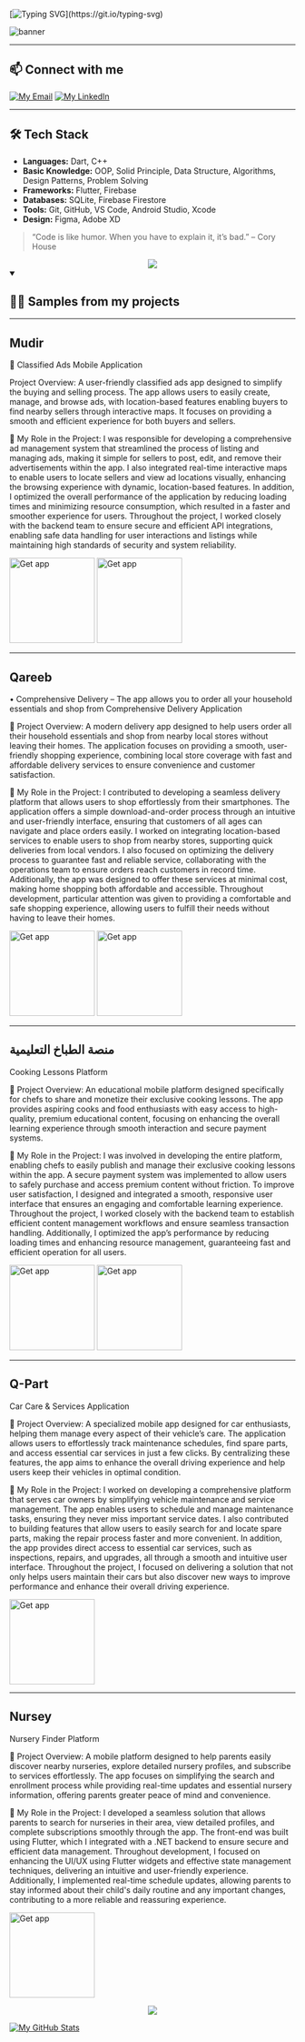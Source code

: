 <!-- ## Hello world 👋, I'm Zeyad Hessien. -->
[![Typing SVG](https://readme-typing-svg.herokuapp.com?font=Fira+Code&weight=500&size=22&duration=3500&pause=250&color=F7F7F7&background=0D061F&repeat=false&random=false&width=435&lines=Hello+world+%F0%9F%91%8B%2C;I'm+Zeyad+Hessien.)](https://git.io/typing-svg)

![banner](https://raw.githubusercontent.com/ZeyadHessien-Dev/ZeyadHessien-Dev/main/banner.gif)

---

[//]: # (## [📃 My CV]&#40;https://github.com/ZeyadHessien-Dev/ZeyadHessien-Dev/blob/main/CV/Zeyad%20Hessien%20-%20cvMobile%20Engineer.pdf?raw=true&#41;)

[//]: # ()
[//]: # ([<img src="https://github.com/ZeyadHessien-Dev/ZeyadHessien-Dev/blob/main/assets/cv%20thumb.svg" alt="Click to download my CV" width="350"/>]&#40;https://github.com/ZeyadHessien-Dev/ZeyadHessien-Dev/blob/main/CV/Zeyad%20Hessien%20-%20Mobile%20Engineer.pdf?raw=true&#41;)

[//]: # (<div align="center">)

[//]: # (    <img src="https://user-images.githubusercontent.com/73097560/115834477-dbab4500-a447-11eb-908a-139a6edaec5c.gif" />)

[//]: # (</div>)

## 📫 Connect with me

[![My Email](https://img.shields.io/badge/-Email-D14836?logo=gmail&logoColor=white&labelColor=D14836&style=flat)](mailto:zeyadhessien11240@gmail.com)
[![My LinkedIn](https://img.shields.io/badge/-ZeyadHessien-0077b5?logo=linkedin&logoColor=white&labelColor=0077b5&style=flat)](https://www.linkedin.com/in/zeyad-hessien-18668724b/)

---

## 🛠️ Tech Stack

- **Languages:** Dart, C++
- **Basic Knowledge:** OOP, Solid Principle, Data Structure, Algorithms, Design Patterns, Problem Solving
- **Frameworks:** Flutter, Firebase
- **Databases:** SQLite, Firebase Firestore
- **Tools:** Git, GitHub, VS Code, Android Studio, Xcode
- **Design:** Figma, Adobe XD

> “Code is like humor. When you have to explain it, it’s bad.” – Cory House

<div align="center">
    <img src="https://user-images.githubusercontent.com/73097560/115834477-dbab4500-a447-11eb-908a-139a6edaec5c.gif" />
</div>

<details open>
    <summary>
<h2> 👨‍💻 Samples from my projects</h2>
    </summary>


----

## Mudir

📱 Classified Ads Mobile Application

Project Overview:
A user-friendly classified ads app designed to simplify the buying and selling process. The app allows users to easily create, manage, and browse ads, with location-based features enabling buyers to find nearby sellers through interactive maps. It focuses on providing a smooth and efficient experience for both buyers and sellers.

🎯 My Role in the Project:
I was responsible for developing a comprehensive ad management system that streamlined the process of listing and managing ads, making it simple for sellers to post, edit, and remove their advertisements within the app. I also integrated real-time interactive maps to enable users to locate sellers and view ad locations visually, enhancing the browsing experience with dynamic, location-based features. In addition, I optimized the overall performance of the application by reducing loading times and minimizing resource consumption, which resulted in a faster and smoother experience for users. Throughout the project, I worked closely with the backend team to ensure secure and efficient API integrations, enabling safe data handling for user interactions and listings while maintaining high standards of security and system reliability.


[<img src="https://upload.wikimedia.org/wikipedia/commons/3/3c/Download_on_the_App_Store_Badge.svg" alt="Get app" width="150"/>](https://apps.apple.com/eg/app/mudir-app/id6740160225)
[<img src="https://upload.wikimedia.org/wikipedia/commons/7/78/Google_Play_Store_badge_EN.svg" alt="Get app" width="150"/>](https://play.google.com/store/apps/details?id=com.mudirapplication.app)


---

## Qareeb

• Comprehensive Delivery – The app allows you to order all your household essentials and shop from
Comprehensive Delivery Application

📱 Project Overview:
A modern delivery app designed to help users order all their household essentials and shop from nearby local stores without leaving their homes. The application focuses on providing a smooth, user-friendly shopping experience, combining local store coverage with fast and affordable delivery services to ensure convenience and customer satisfaction.

🎯 My Role in the Project:
I contributed to developing a seamless delivery platform that allows users to shop effortlessly from their smartphones. The application offers a simple download-and-order process through an intuitive and user-friendly interface, ensuring that customers of all ages can navigate and place orders easily. I worked on integrating location-based services to enable users to shop from nearby stores, supporting quick deliveries from local vendors. I also focused on optimizing the delivery process to guarantee fast and reliable service, collaborating with the operations team to ensure orders reach customers in record time. Additionally, the app was designed to offer these services at minimal cost, making home shopping both affordable and accessible. Throughout development, particular attention was given to providing a comfortable and safe shopping experience, allowing users to fulfill their needs without having to leave their homes.


[<img src="https://upload.wikimedia.org/wikipedia/commons/3/3c/Download_on_the_App_Store_Badge.svg" alt="Get app" width="150"/>](https://apps.apple.com/eg/app/qreeb-%D9%82%D8%B1%D9%8A%D8%A8/id6477424847)
[<img src="https://upload.wikimedia.org/wikipedia/commons/7/78/Google_Play_Store_badge_EN.svg" alt="Get app" width="150"/>](https://play.google.com/console/u/0/developers/5568026819261470265/app/4973071592916832253/app-dashboard?timespan=thirtyDays)


---

##  منصة الطباخ التعليمية 

Cooking Lessons Platform

📱 Project Overview:
An educational mobile platform designed specifically for chefs to share and monetize their exclusive cooking lessons. The app provides aspiring cooks and food enthusiasts with easy access to high-quality, premium educational content, focusing on enhancing the overall learning experience through smooth interaction and secure payment systems.

🎯 My Role in the Project:
I was involved in developing the entire platform, enabling chefs to easily publish and manage their exclusive cooking lessons within the app. A secure payment system was implemented to allow users to safely purchase and access premium content without friction. To improve user satisfaction, I designed and integrated a smooth, responsive user interface that ensures an engaging and comfortable learning experience. Throughout the project, I worked closely with the backend team to establish efficient content management workflows and ensure seamless transaction handling. Additionally, I optimized the app’s performance by reducing loading times and enhancing resource management, guaranteeing fast and efficient operation for all users.


[<img src="https://upload.wikimedia.org/wikipedia/commons/3/3c/Download_on_the_App_Store_Badge.svg" alt="Get app" width="150"/>](https://apps.apple.com/eg/app/%D9%85%D9%86%D8%B5%D8%A9-%D8%A7%D9%84%D8%B7%D8%A8%D8%A7%D8%AE-%D8%A7%D9%84%D8%AA%D8%B9%D9%84%D9%8A%D9%85%D9%8A%D8%A9/id6738892865)
[<img src="https://upload.wikimedia.org/wikipedia/commons/7/78/Google_Play_Store_badge_EN.svg" alt="Get app" width="150"/>](https://play.google.com/store/apps/details?id=com.altbakh.semicolon)

---

## Q-Part

Car Care & Services Application

📱 Project Overview:
A specialized mobile app designed for car enthusiasts, helping them manage every aspect of their vehicle’s care. The application allows users to effortlessly track maintenance schedules, find spare parts, and access essential car services in just a few clicks. By centralizing these features, the app aims to enhance the overall driving experience and help users keep their vehicles in optimal condition.

🎯 My Role in the Project:
I worked on developing a comprehensive platform that serves car owners by simplifying vehicle maintenance and service management. The app enables users to schedule and manage maintenance tasks, ensuring they never miss important service dates. I also contributed to building features that allow users to easily search for and locate spare parts, making the repair process faster and more convenient. In addition, the app provides direct access to essential car services, such as inspections, repairs, and upgrades, all through a smooth and intuitive user interface. Throughout the project, I focused on delivering a solution that not only helps users maintain their cars but also discover new ways to improve performance and enhance their overall driving experience.


[<img src="https://upload.wikimedia.org/wikipedia/commons/3/3c/Download_on_the_App_Store_Badge.svg" alt="Get app" width="150"/>](https://apps.apple.com/eg/app/qpart/id6444791394)

---

## Nursey 

Nursery Finder Platform

📱 Project Overview:
A mobile platform designed to help parents easily discover nearby nurseries, explore detailed nursery profiles, and subscribe to services effortlessly. The app focuses on simplifying the search and enrollment process while providing real-time updates and essential nursery information, offering parents greater peace of mind and convenience.

🎯 My Role in the Project:
I developed a seamless solution that allows parents to search for nurseries in their area, view detailed profiles, and complete subscriptions smoothly through the app. The front-end was built using Flutter, which I integrated with a .NET backend to ensure secure and efficient data management. Throughout development, I focused on enhancing the UI/UX using Flutter widgets and effective state management techniques, delivering an intuitive and user-friendly experience. Additionally, I implemented real-time schedule updates, allowing parents to stay informed about their child's daily routine and any important changes, contributing to a more reliable and reassuring experience.


[<img src="https://upload.wikimedia.org/wikipedia/commons/3/3c/Download_on_the_App_Store_Badge.svg" alt="Get app" width="150"/>](https://apps.apple.com/eg/app/%D8%A7%D9%84%D8%AD%D8%B6%D8%A7%D9%86%D8%A9/id6444128376)

<!--
---

## [Ramadan Mubarak](https://github.com/MAlazhariy/ramadan_mubarak)

An app that connects users and reminds them via Firebase to pray for each other when breaking the fast in Ramadan, with admin control in a separate version.

It is being worked on, state management is being added and a refactor is being made for the code...

[<img src="https://upload.wikimedia.org/wikipedia/commons/7/78/Google_Play_Store_badge_EN.svg" alt="Get app" width="150"/>](https://play.google.com/store/apps/details?id=malazhariy.ramadan_kareem)
-->

</details>

<div align="center">
    <img src="https://user-images.githubusercontent.com/73097560/115834477-dbab4500-a447-11eb-908a-139a6edaec5c.gif" />
</div>


[![My GitHub Stats](https://github-readme-stats.vercel.app/api?username=ZeyadHessien-Dev&hide_rank=true&show_icons=true&hide=prs,issues&hide_border=true&icon_color=507FF8&border_color=507FF8&hide_title=true&theme=dracula&custom_title=My+Stats&cache_seconds=10)](https://github.com/ZeyadHessien-Dev)



<!-- 
I'm passionate about developing my skills and gaining more experience.
count_private=true is not working
 -->
